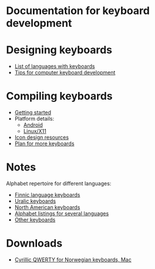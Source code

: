 Documentation for keyboard development
============

# Designing keyboards

* [List of languages with keyboards](/KeyboardLayouts.html)
* [Tips for computer keyboard development](TipsForComputerKeyboardDevelopment.md)

# Compiling keyboards

* [Getting started](GettingStartedWithKeyboardDevelopment.md)
* Platform details:
    * [Android](AndroidKeyboards.md)
    * [Linux/X11](X11.md)
* [Icon design resources](Icons.md)
* [Plan for more keyboards](PlanForMoreKeyboards.md)

# Notes

Alphabet repertoire for different languages:

* [Finnic language keyboards](layouts/bf_keyboards.txt)
* [Uralic keyboards](layouts/urj_keyboards.txt)
* [North American keyboards](layouts/na_keyboards.txt)
* [Alphabet listings for several languages](layouts/keyboard_letters.txt)
* [Other keyboards](layouts/other_keyboards.txt)

# Downloads

* [Cyrillic QWERTY for Norwegian keyboards, Mac](download/KyrilliskQWERTY.zip)

